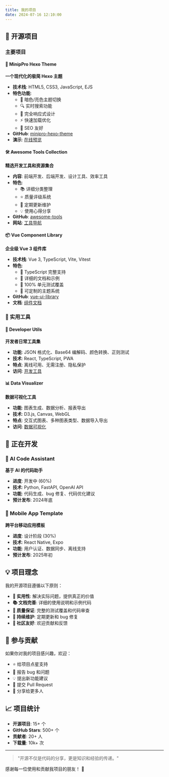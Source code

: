 ```yaml
---
title: 我的项目
date: 2024-07-16 12:10:00
---
```


## 🚀 开源项目

### 主要项目

#### 🎨 MinipPro Hexo Theme
**一个现代化的极简 Hexo 主题**

- **技术栈**: HTML5, CSS3, JavaScript, EJS
- **特色功能**: 
  - 🌙 暗色/亮色主题切换
  - 🔍 实时搜索功能
  - 📱 完全响应式设计
  - ⚡ 快速加载优化
  - 🎯 SEO 友好
- **GitHub**: [minipro-hexo-theme](https://github.com/yourname/minipro-hexo-theme)
- **演示**: [在线预览](https://yoursite.com)

#### 🛠️ Awesome Tools Collection
**精选开发工具和资源集合**

- **内容**: 前端开发、后端开发、设计工具、效率工具
- **特色**: 
  - 📚 详细分类整理
  - ⭐ 质量评级系统
  - 🔄 定期更新维护
  - 💡 使用心得分享
- **GitHub**: [awesome-tools](https://github.com/yourname/awesome-tools)
- **网站**: [工具导航](https://tools.yoursite.com)

#### 📦 Vue Component Library
**企业级 Vue 3 组件库**

- **技术栈**: Vue 3, TypeScript, Vite, Vitest
- **特色**: 
  - 🎯 TypeScript 完整支持
  - 📖 详细的文档和示例
  - 🧪 100% 单元测试覆盖
  - 🎨 可定制的主题系统
- **GitHub**: [vue-ui-library](https://github.com/yourname/vue-ui-library)
- **文档**: [组件文档](https://ui.yoursite.com)

### 🔧 实用工具

#### 🎯 Developer Utils
**开发者日常工具集**

- **功能**: JSON 格式化、Base64 编解码、颜色转换、正则测试
- **技术**: React, TypeScript, PWA
- **特点**: 离线可用、无需注册、隐私保护
- **访问**: [开发工具](https://utils.yoursite.com)

#### 📊 Data Visualizer
**数据可视化工具**

- **功能**: 图表生成、数据分析、报表导出
- **技术**: D3.js, Canvas, WebGL
- **特点**: 交互式图表、多种图表类型、数据导入导出
- **访问**: [数据可视化](https://viz.yoursite.com)

## 🎯 正在开发

### 🤖 AI Code Assistant
**基于 AI 的代码助手**

- **进度**: 开发中 (60%)
- **技术**: Python, FastAPI, OpenAI API
- **功能**: 代码生成、bug 修复、代码优化建议
- **预计发布**: 2024年底

### 📱 Mobile App Template
**跨平台移动应用模板**

- **进度**: 设计阶段 (30%)
- **技术**: React Native, Expo
- **功能**: 用户认证、数据同步、离线支持
- **预计发布**: 2025年初

## 💡 项目理念

我的开源项目遵循以下原则：

- **🎯 实用性**: 解决实际问题，提供真正的价值
- **📚 文档完善**: 详细的使用说明和示例代码
- **🧪 质量保证**: 完整的测试覆盖和代码审查
- **🔄 持续维护**: 定期更新和 bug 修复
- **🤝 社区友好**: 欢迎贡献和反馈

## 🤝 参与贡献

如果你对我的项目感兴趣，欢迎：

- ⭐ 给项目点星支持
- 🐛 报告 bug 和问题
- 💡 提出新功能建议
- 🔧 提交 Pull Request
- 📢 分享给更多人

## 📈 项目统计

- **开源项目**: 15+ 个
- **GitHub Stars**: 500+ 个
- **贡献者**: 20+ 人
- **下载量**: 10k+ 次

---

> "开源不仅是代码的分享，更是知识和经验的传递。"

感谢每一位使用和贡献我项目的朋友！ 🙏 